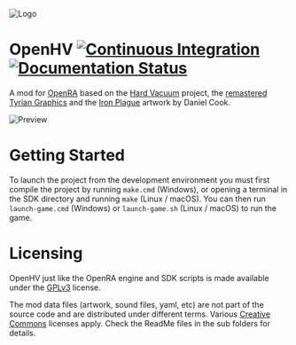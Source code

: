 ![Logo](https://github.com/OpenHV/OpenHV/blob/master/mods/hv/uibits/logo.png?raw=true)
# OpenHV [![Continuous Integration](https://github.com/OpenHV/OpenHV/workflows/Continuous%20Integration/badge.svg)](https://github.com/OpenHV/OpenHV/actions/workflows/ci.yml) [![Documentation Status](https://readthedocs.org/projects/openhv/badge/?version=latest)](https://openhv.readthedocs.io/en/latest/?badge=latest)

A mod for [OpenRA](http://www.openra.net) based on the [Hard Vacuum](https://lostgarden.home.blog/2005/03/27/game-post-mortem-hard-vacuum/) project, the [remastered Tyrian Graphics](https://lostgarden.home.blog/2007/04/05/free-game-graphics-tyrian-ships-and-tiles/) and the [Iron Plague](https://lostgarden.home.blog/2005/03/30/download-a-complete-set-of-sweet-8-bit-sinistar-clone-graphics/) artwork by Daniel Cook.

![Preview](https://img.itch.zone/aW1hZ2UvNjg5NjY5LzM4MzY5MjUucG5n/original/VzlKJN.png)

# Getting Started

To launch the project from the development environment you must first compile the project by running `make.cmd` (Windows), or opening a terminal in the SDK directory and running `make` (Linux / macOS).  You can then run `launch-game.cmd` (Windows) or `launch-game.sh` (Linux / macOS) to run the game.

# Licensing

OpenHV just like the OpenRA engine and SDK scripts is made available under the [GPLv3](https://github.com/OpenHV/OpenHV/blob/master/COPYING) license.

The mod data files (artwork, sound files, yaml, etc) are not part of the source code and are distributed under different terms. Various [Creative Commons](https://creativecommons.org/) licenses apply. Check the ReadMe files in the sub folders for details.
